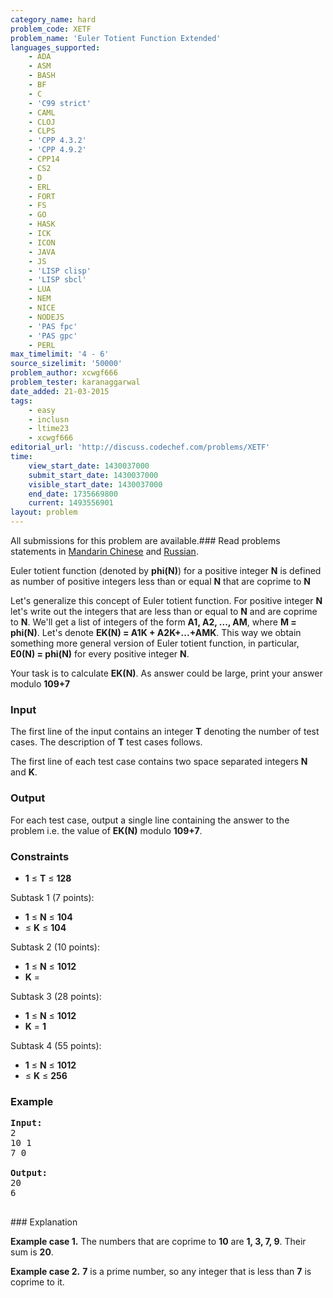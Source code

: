 ```yaml
---
category_name: hard
problem_code: XETF
problem_name: 'Euler Totient Function Extended'
languages_supported:
    - ADA
    - ASM
    - BASH
    - BF
    - C
    - 'C99 strict'
    - CAML
    - CLOJ
    - CLPS
    - 'CPP 4.3.2'
    - 'CPP 4.9.2'
    - CPP14
    - CS2
    - D
    - ERL
    - FORT
    - FS
    - GO
    - HASK
    - ICK
    - ICON
    - JAVA
    - JS
    - 'LISP clisp'
    - 'LISP sbcl'
    - LUA
    - NEM
    - NICE
    - NODEJS
    - 'PAS fpc'
    - 'PAS gpc'
    - PERL
max_timelimit: '4 - 6'
source_sizelimit: '50000'
problem_author: xcwgf666
problem_tester: karanaggarwal
date_added: 21-03-2015
tags:
    - easy
    - inclusn
    - ltime23
    - xcwgf666
editorial_url: 'http://discuss.codechef.com/problems/XETF'
time:
    view_start_date: 1430037000
    submit_start_date: 1430037000
    visible_start_date: 1430037000
    end_date: 1735669800
    current: 1493556901
layout: problem
---
```

All submissions for this problem are available.###  Read problems statements in [Mandarin Chinese](http://www.codechef.com/download/translated/LTIME23/mandarin/XETF.pdf) and [Russian](http://www.codechef.com/download/translated/LTIME23/russian/XETF.pdf).

Euler totient function (denoted by **phi(N)**) for a positive integer **N** is defined as number of positive integers less than or equal **N** that are coprime to **N**

Let's generalize this concept of Euler totient function. For positive integer **N** let's write out the integers that are less than or equal to **N** and are coprime to **N**. We'll get a list of integers of the form **A1, A2, ..., AM**, where **M = phi(N)**. Let's denote **EK(N) = A1K + A2K+...+AMK**. This way we obtain something more general version of Euler totient function, in particular, **E0(N) = phi(N)** for every positive integer **N**.

Your task is to calculate **EK(N)**. As answer could be large, print your answer modulo **109+7**

### Input

 The first line of the input contains an integer **T** denoting the number of test cases. The description of **T** test cases follows.

The first line of each test case contains two space separated integers **N** and **K**.

### Output

For each test case, output a single line containing the answer to the problem i.e. the value of **EK(N)** modulo **109+7**.

### Constraints

- **1** ≤ **T** ≤ **128**

Subtask 1 (7 points):

- **1** ≤ **N** ≤ **104**
- ≤ **K** ≤ **104**

Subtask 2 (10 points):

- **1** ≤ **N** ≤ **1012**
- **K** =

Subtask 3 (28 points):

- **1** ≤ **N** ≤ **1012**
- **K** = **1**

Subtask 4 (55 points):

- **1** ≤ **N** ≤ **1012**
- ≤ **K** ≤ **256**

### Example

<pre><b>Input:</b>
2
10 1
7 0

<b>Output:</b>
20
6

</pre>### Explanation
**Example case 1.** The numbers that are coprime to **10** are **1, 3, 7, 9**. Their sum is **20**.

**Example case 2.** **7** is a prime number, so any integer that is less than **7** is coprime to it.
